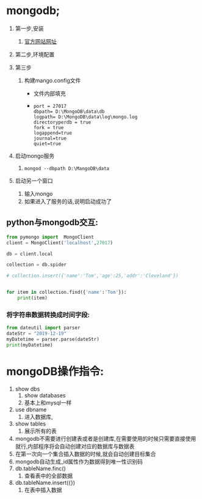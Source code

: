 # mongodb;

1. 第一步,安装

   1. [官方网站网址](<https://www.mongodb.com/download-center?jmp=nav#community>)

2. 第二步,环境配置

3. 第三步

   1. 构建mango.config文件

      - 文件内部填充

      - ```
        port = 27017
        dbpath= D:\MongoDB\data\db
        logpath= D:\MongoDB\data\log\mongo.log 
        directoryperdb = true
        fork = true
        logappend=true
        journal=true
        quiet=true
        ```

4. 启动mongo服务

   1. ```
      mongod --dbpath D:\MangoDB\data
      ```

5. 启动另一个窗口

   1. 输入mongo
   2. 如果进入了服务的话,说明启动成功了



## python与mongodb交互:

```python
from pymongo import  MongoClient
client = MongoClient('localhost',27017)

db = client.local

collection = db.spider

# collection.insert({'name':'Tom','age':25,'addr':'Cleveland'})


for item in collection.find({'name':'Tom'}):
    print(item)
```

### 将字符串数据转换成时间字段:

```python
from dateutil import parser
dateStr = "2019-12-19"
myDatetime = parser.parse(dateStr)
print(myDatetime)
```



# mongoDB操作指令:

1. show dbs
   1. show databases
   2. 基本上和mysql一样
2. use dbname
   1. 进入数据库,
3. show tables
   1. 展示所有的表
4. mongodb不需要进行创建表或者是创建库,在需要使用的时候只需要直接使用就行,内部程序将会自动创建对应的数据库与数据表
5. 在第一次向一个集合插入数据的时候,就会自动创建目标集合
6. mongodb自动生成_id属性作为数据得到唯一性识别码
7. db.tableName.finc()
   1. 查看表中的全部数据
8. db.tableName.insert({})
   1. 在表中插入数据

